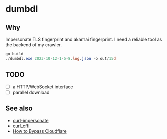# dumbdl

## Why

Impersonate TLS fingerprint and akamai fingerprint. I need a reliable tool as the backend of my crawler.

```powershell
go build
./dumbdl.exe 2023-10-12-1-5-8.log.json -o out/15d
```

## TODO

- [ ] a HTTP/WebSocket interface 
- [ ] parallel download

## See also

- [curl-impersonate](https://github.com/lwthiker/curl-impersonate)
- [curl_cffi](https://github.com/yifeikong/curl_cffi)
- [How to Bypass Cloudflare](https://www.zenrows.com/blog/bypass-cloudflare)
